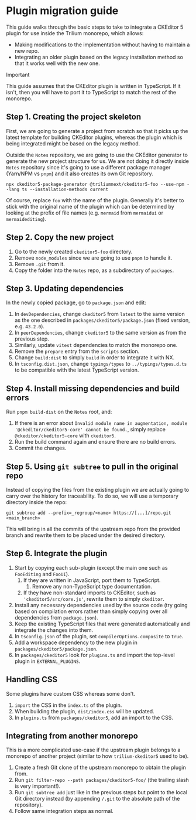 # Plugin migration guide
This guide walks through the basic steps to take to integrate a CKEditor 5 plugin for use inside the Trilium monorepo, which allows:

*   Making modifications to the implementation without having to maintain a new repo.
*   Integrating an older plugin based on the legacy installation method so that it works well with the new one.

> [!IMPORTANT]
> This guide assumes that the CKEditor plugin is written in TypeScript. If it isn't, then you will have to port it to TypeScript to match the rest of the monorepo.

## Step 1. Creating the project skeleton

First, we are going to generate a project from scratch so that it picks up the latest template for building CKEditor plugins, whereas the plugin which is being integrated might be based on the legacy method.

Outside the `Notes` repository, we are going to use the CKEditor generator to generate the new project structure for us. We are not doing it directly inside `Notes` repository since it's going to use a different package manager (Yarn/NPM vs `pnpm`) and it also creates its own Git repository.

```
npx ckeditor5-package-generator @triliumnext/ckeditor5-foo --use-npm --lang ts --installation-methods current
```

Of course, replace `foo` with the name of the plugin. Generally it's better to stick with the original name of the plugin which can be determined by looking at the prefix of file names (e.g. `mermaid` from `mermaidui` or `mermaidediting`).

## Step 2. Copy the new project

1.  Go to the newly created `ckeditor5-foo` directory.
2.  Remove `node_modules` since we are going to use `pnpm` to handle it.
3.  Remove `.git` from it.
4.  Copy the folder into the `Notes` repo, as a subdirectory of `packages`.

## Step 3. Updating dependencies

In the newly copied package, go to `package.json` and edit:

1.  In `devDependencies`, change `ckeditor5` from `latest` to the same version as the one described in `packages/ckeditor5/package.json` (fixed version, e.g. `43.2.0`).
2.  In `peerDependencies`, change `ckeditor5` to the same version as from the previous step.
3.  Similarly, update `vitest` dependencies to match the monorepo one.
4.  Remove the `prepare` entry from the `scripts` section.
5.  Change `build:dist` to simply `build` in order to integrate it with NX.
6.  In `tsconfig.dist.json`, change `typings/types` to `../typings/types.d.ts` to be compatible with the latest TypeScript version.

## Step 4. Install missing dependencies and build errors

Run `pnpm build-dist` on the `Notes` root, and:

1.  If there is an error about `Invalid module name in augmentation, module '@ckeditor/ckeditor5-core' cannot be found.`, simply replace `@ckeditor/ckeditor5-core` with `ckeditor5`.
2.  Run the build command again and ensure there are no build errors.
3.  Commit the changes.

## Step 5. Using `git subtree` to pull in the original repo

Instead of copying the files from the existing plugin we are actually going to carry over the history for traceability. To do so, we will use a temporary directory inside the repo:

```
git subtree add --prefix=_regroup/<name> https://[...]/repo.git <main_branch>
```

This will bring in all the commits of the upstream repo from the provided branch and rewrite them to be placed under the desired directory.

## Step 6. Integrate the plugin

1.  Start by copying each sub-plugin (except the main one such as `FooEditing` and `FooUI`).
    1.  If they are written in JavaScript, port them to TypeScript.
        1.  Remove any non-TypeScript type documentation.
    2.  If they have non-standard imports to CKEditor, such as `'ckeditor5/src/core.js'`, rewrite them to simply `ckeditor`.
2.  Install any necessary dependencies used by the source code (try going based on compilation errors rather than simply copying over all dependencies from `package.json`).
3.  Keep the existing TypeScript files that were generated automatically and integrate the changes into them.
4.  In `tsconfig.json` of the plugin, set `compilerOptions.composite` to `true`.
5.  Add a workspace dependency to the new plugin in `packages/ckeditor5/package.json`.
6.  In `packages/ckeditor5` look for `plugins.ts` and import the top-level plugin in `EXTERNAL_PLUGINS`.

## Handling CSS

Some plugins have custom CSS whereas some don't.

1.  `import` the CSS in the `index.ts` of the plugin.
2.  When building the plugin, `dist/index.css` will be updated.
3.  In `plugins.ts` from `packages/ckeditor5`, add an import to the CSS.

## Integrating from another monorepo

This is a more complicated use-case if the upstream plugin belongs to a monorepo of another project (similar to how `trilium-ckeditor5` used to be).

1.  Create a fresh Git clone of the upstream monorepo to obtain the plugin from.
2.  Run `git filter-repo --path packages/ckeditor5-foo/` (the trailing slash is very important!).
3.  Run `git subtree add` just like in the previous steps but point to the local Git directory instead (by appending `/.git` to the absolute path of the repository).
4.  Follow same integration steps as normal.